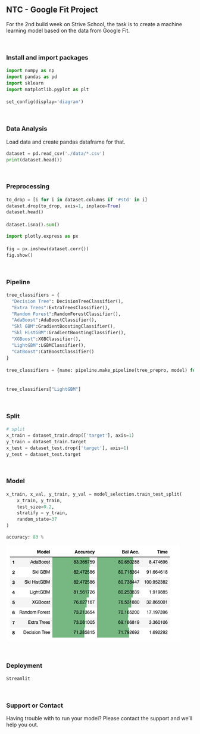## NTC - Google Fit Project

For the 2nd build week on Strive School, the task is to create a machine learning model based on the data from Google Fit.

<br />

### Install and import packages

```python
import numpy as np
import pandas as pd
import sklearn
import matplotlib.pyplot as plt

set_config(display='diagram')
```

<br />

### Data Analysis

Load data and create pandas dataframe for that.

```python
dataset = pd.read_csv('./data/*.csv')
print(dataset.head())
```

<br />

### Preprocessing

```python
to_drop = [i for i in dataset.columns if '#std' in i]
dataset.drop(to_drop, axis=1, inplace=True)
dataset.head()

dataset.isna().sum()
```

```python
import plotly.express as px

fig = px.imshow(dataset.corr())
fig.show()
```

<br />

### Pipeline

```python
tree_classifiers = {
  "Decision Tree": DecisionTreeClassifier(),
  "Extra Trees":ExtraTreesClassifier(),
  "Random Forest":RandomForestClassifier(),
  "AdaBoost":AdaBoostClassifier(),
  "Skl GBM":GradientBoostingClassifier(),
  "Skl HistGBM":GradientBoostingClassifier(),
  "XGBoost":XGBClassifier(),
  "LightGBM":LGBMClassifier(),
  "CatBoost":CatBoostClassifier()
}

tree_classifiers = {name: pipeline.make_pipeline(tree_prepro, model) for name, model in tree_classifiers.items()}


tree_classifiers["LightGBM"]
```

<br />

### Split

```python
# split
x_train = dataset_train.drop(['target'], axis=1)
y_train = dataset_train.target
x_test = dataset_test.drop(['target'], axis=1)
y_test = dataset_test.target
```

<br />

### Model

```python
x_train, x_val, y_train, y_val = model_selection.train_test_split(
    x_train, y_train,
    test_size=0.2,
    stratify = y_train,
    random_state=37
)
```

```python
accuracy: 83 %
```

![](https://github.com/ntc-google-fit/ntc-google-fit.github.io/blob/main/imgs/accuracy.png?raw=true)

<br />

### Deployment

```python
Streamlit
```

<br />

### Support or Contact

Having trouble with to run your model? Please contact the support and we’ll help you out.

<br />
